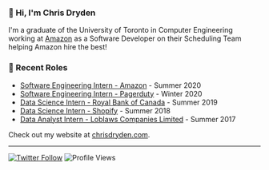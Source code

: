 ### 👋 Hi, I'm Chris Dryden

I'm a graduate of the University of Toronto in Computer Engineering working at [Amazon](https://www.amazon.ca/) as a Software Developer on their Scheduling Team helping Amazon hire the best!

### 📝 Recent Roles

<!-- writing starts -->
* [Software Engineering Intern - Amazon](https://www.amazon.ca/) - Summer 2020
* [Software Engineering Intern - Pagerduty](https://www.pagerduty.com/) - Winter 2020
* [Data Science Intern - Royal Bank of Canada](https://www.rbcroyalbank.com/personal.html) - Summer 2019
* [Data Science Intern - Shopify](https://www.shopify.com/about) - Summer 2018
* [Data Analyst Intern - Loblaws Companies Limited](https://www.loblaw.ca/en.html) - Summer 2017
<!-- writing ends -->

Check out my website at [chrisdryden.com](https://www.chrisdryden.com/).

---
[![Twitter Follow](https://img.shields.io/twitter/follow/chrispauldryden?label=Follow&style=social)](https://twitter.com/chrispauldryden) ![Profile Views](https://gpvc.arturio.dev/chrisdryden)
